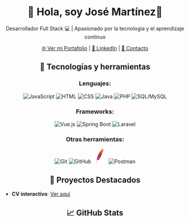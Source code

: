 <div align="center">

  <h1>👋 Hola, soy José Martínez👤</h1>

  <p>Desarrollador Full Stack 💻 | Apasionado por la tecnología y el aprendizaje continuo</p>

  <p>
    <a href="https://josemartinez98.github.io/CV2/" target="_blank">🌐 Ver mi Portafolio</a> |
    <a href="https://www.linkedin.com/in/JoseMartinezGz98/" target="_blank">🔗 LinkedIn</a> |
    <a href="mailto:josemartinez98dev@gmail.com">📧 Contacto</a>
  </p>

  <h2>🧰 Tecnologías y herramientas</h2>

  <h3>Lenguajes:</h3>
  <p>
    <img src="https://cdn.jsdelivr.net/gh/devicons/devicon/icons/javascript/javascript-original.svg" alt="JavaScript" width="40" height="40"/>
    <img src="https://cdn.jsdelivr.net/gh/devicons/devicon/icons/html5/html5-original.svg" alt="HTML" width="40" height="40"/>
    <img src="https://cdn.jsdelivr.net/gh/devicons/devicon/icons/css3/css3-original.svg" alt="CSS" width="40" height="40"/>
    <img src="https://cdn.jsdelivr.net/gh/devicons/devicon/icons/java/java-original.svg" alt="Java" width="40" height="40"/>
    <img src="https://cdn.jsdelivr.net/gh/devicons/devicon/icons/php/php-original.svg" alt="PHP" width="40" height="40"/>
    <img src="https://cdn.jsdelivr.net/gh/devicons/devicon/icons/mysql/mysql-original.svg" alt="SQL/MySQL" width="40" height="40"/>
  </p>

  <h3>Frameworks:</h3>
  <p>
    <img src="https://cdn.jsdelivr.net/gh/devicons/devicon/icons/vuejs/vuejs-original.svg" alt="Vue.js" width="40" height="40"/>
    <img src="https://cdn.jsdelivr.net/gh/devicons/devicon/icons/spring/spring-original.svg" alt="Spring Boot" width="40" height="40"/>
    <img src="https://raw.githubusercontent.com/laravel/art/master/icon-lockup-mark-red.svg" alt="Laravel" width="40" height="40"/>
  </p>

  <h3>Otras herramientas:</h3>
  <p>
    <img src="https://cdn.jsdelivr.net/gh/devicons/devicon/icons/git/git-original.svg" alt="Git" width="40" height="40"/>
    <img src="https://cdn.jsdelivr.net/gh/devicons/devicon/icons/github/github-original.svg" alt="GitHub" width="40" height="40"/>
    <img src="https://raw.githubusercontent.com/devicons/devicon/master/icons/apache/apache-original.svg" alt="XAMPP/Apache" width="40" height="40"/>
    <img src="https://cdn.jsdelivr.net/gh/devicons/devicon/icons/postman/postman-original.svg" alt="Postman" width="40" height="40"/>
  </p>

  <h2>📌 Proyectos Destacados</h2>
  <ul align="left">
    <li><strong>CV interactivo</strong>: <a href="https://josemartinez98.github.io/CV2/" target="_blank">Ver aquí</a></li>
  </ul>

  <h2>📈 GitHub Stats</h2>
  <img src="https://github-readme-stats.vercel.app/api/top-langs/?username=josemartinez98&layout=compac
